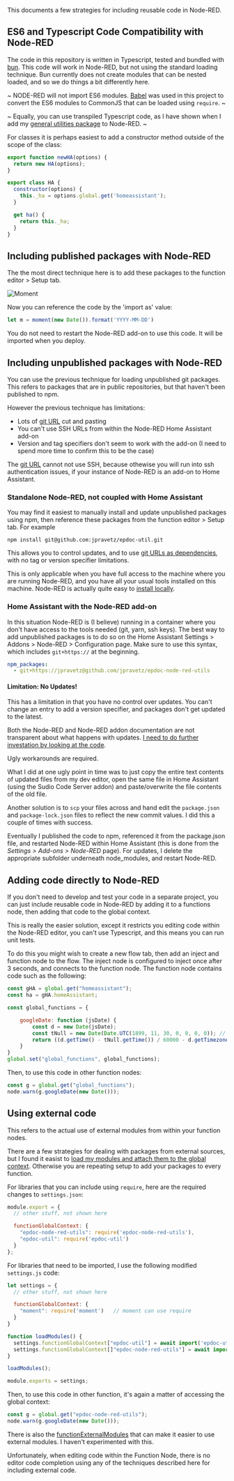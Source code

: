 This documents a few strategies for including reusable code in Node-RED. 

## ES6 and Typescript Code Compatibility with Node-RED

The code in this repository is written in Typescript, tested and bundled with
[bun](https://bun.sh/). This code will work in Node-RED, but not using the standard loading technique. Bun currently does not create modules that can be nested loaded, and so we do things a bit differently here.

~ NODE-RED will not import ES6 modules.
[Babel](https://babeljs.io/docs/babel-plugin-transform-modules-commonjs) was
used in this project to convert the ES6 modules to CommonJS that can be loaded
using `require`. ~

~ Equally, you can use transpiled Typescript code, as I have shown when I add my
[general utilities package](https://github.com/jpravetz/epdoc-util) to Node-RED. ~

For classes it is perhaps easiest to add a constructor method outside of the
scope of the class:

```javascript
export function newHA(options) {
  return new HA(options);
}

export class HA {
  constructor(options) {
    this._ha = options.global.get('homeassistant');
  }

  get ha() {
    return this._ha;
  }
} 
```

## Including published packages with Node-RED

The the most direct technique here is to add these packages to the function
editor > Setup tab.


![Moment](./www/moment.png)

Now you can reference the code by the 'import as' value:


```javascript
let m = moment(new Date()).format('YYYY-MM-DD')
```

You do not need to restart the Node-RED add-on to use this code. It will be
imported when you deploy.

## Including unpublished packages with Node-RED

You can use the previous technique for loading unpublished git packages. This
refers to packages that are in public repositories, but that haven't been
published to npm. 

However the previous technique has limitations:

 * Lots of [git
URL](https://docs.npmjs.com/cli/v10/configuring-npm/package-json#git-urls-as-dependencies)
cut and pasting
 * You can't use SSH URLs from within the Node-RED Home Assistant add-on
 * Version and tag specifiers don't seem to work with the add-on (I need to
   spend more time to confirm this to be the case)

The [git
URL](https://docs.npmjs.com/cli/v10/configuring-npm/package-json#git-urls-as-dependencies)
cannot not use SSH, because othewise you will run into ssh authentication
issues, if your instance of Node-RED is an add-on to Home Assistant.

### Standalone Node-RED, not coupled with Home Assistant

You may find it easiest to manually install and update unpublished packages using npm,
then reference these packages from the function editor > Setup tab. For example

```shell
npm install git@github.com:jpravetz/epdoc-util.git
```

This allows you to control updates, and to use [git URLs as
dependencies](https://docs.npmjs.com/cli/v10/configuring-npm/package-json#git-urls-as-dependencies),
with no tag or version specifier limitations.

This is only applicable when you have full access to the machine where you are running
Node-RED, and you have all your usual tools installed on this machine. Node-RED
is actually quite easy to [install
locally](https://nodered.org/docs/getting-started/local).

### Home Assistant with the Node-RED add-on

In this situation  Node-RED is (I believe) running in a container where you
don't have access to the tools needed (git, yarn, ssh keys). The best way to add
unpublished packages is to do so on the Home Assistant Settings > Addons >
Node-RED > Configuration page. Make sure to use this syntax, which includes
`git+https://` at the beginning.

```yaml
npm_packages:
  - git+https://jpravetz@github.com/jpravetz/epdoc-node-red-utils
```

#### Limitation: No Updates!

This has a limitation in that you have no control over updates. You can't change
an entry to add a version specifier, and packages don't get updated to the
latest. 

Both the Node-RED and Node-RED addon documentation are not transparent about
what happens with updates. [I need to do further investation by looking at the code](https://github.com/hassio-addons/addon-node-red/issues/1679#issuecomment-1720141532). 

Ugly workarounds are required. 

What I did at one ugly point in time was to just copy the entire text contents of
updated files from my dev editor, open the same file in Home Assistant (using
the Sudio Code Server addon) and paste/overwrite the file contents of the old
file.

Another solution is to `scp` your files across and hand edit the `package.json` and
`package-lock.json` files to reflect the new commit values. I did this a couple of
times with success.

Eventually I published the code to npm, referenced it from the package.json
file, and restarted Node-RED within Home Assistant (this is done from the
_Settings > Add-ons > Node-RED_ page). For updates, I delete the appropriate
subfolder underneath node_modules, and restart Node-RED.

## Adding code directly to Node-RED

If you don't need to develop and test your code in a separate project, you can
just include reusable code in Node-RED by adding it to a functions node, then
adding that code to the global context.

This is really the easier solution, except it restricts you editing code within
the Node-RED editor, you can't use Typescript, and this means you can run unit
tests.

To do this you might wish to create a new flow tab, then add an inject and
function node to the flow. The inject node is configured to inject once after 3
seconds, and connects to the function node. The function node contains code such
as the following:


```javascript
const gHA = global.get("homeassistant");
const ha = gHA.homeAssistant;

const global_functions = {

	googleDate: function (jsDate) {
		const d = new Date(jsDate);
		const tNull = new Date(Date.UTC(1899, 11, 30, 0, 0, 0, 0)); // the starting value for Google
		return ((d.getTime() - tNull.getTime()) / 60000 - d.getTimezoneOffset()) / 1440;
	}
}
global.set("global_functions", global_functions);
```

Then, to use this code in other function nodes:

```javascript
const g = global.get("global_functions");
node.warn(g.googleDate(new Date()));
```

## Using external code

This refers to the actual use of external modules from within your function nodes.

There are a few strategies for dealing with packages from external sources, but
I found it easist to [load my modules and attach them to the global
context](https://nodered.org/docs/user-guide/writing-functions#loading-additional-modules).
Otherwise you are repeating setup to add your packages to every function. 

For libraries that you can include using `require`, here are the required
changes to `settings.json`:

```js
module.export = {
  // other stuff, not shown here

  functionGlobalContext: {
    "epdoc-node-red-utils": require('epdoc-node-red-utils'),
    "epdoc-util": require('epdoc-util')
  }
};
```

For libraries that need to be imported, I use the following modified `settings.js` code:

```js
let settings = {
  // other stuff, not shown here

  functionGlobalContext: {
    "moment": require('moment')   // moment can use require
  }
}

function loadModules() {
  settings.functionGlobalContext["epdoc-util"] = await import('epdoc-utils');
  settings.functionGlobalContext[]"epdoc-node-red-utils"] = await import('epdoc-node-red-utils');
}

loadModules();

module.exports = settings;

```

Then, to use this code in other function, it's again a matter of accessing the global context:

```javascript
const g = global.get("epdoc-node-red-utils");
node.warn(g.googleDate(new Date()));
```

There is also the
[functionExternalModules](https://nodered.org/docs/user-guide/writing-functions#using-the-functionexternalmodules-option)
that can make it easier to use external modules. I haven't experimented with
this.

Unfortunately, when editing code within the Function Node, there is no editor
code completion using any of the techniques described here for including
external code.

